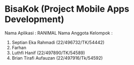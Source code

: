 # BisaKok (Project Mobile Apps Development)

Nama Aplikasi           : RANIMAL
Nama Anggota Kelompok   :
1. Septian Eka Rahmadi (22/496732/TK/54442)
2. Farhan
3. Luthfi Hanif (22/497890/TK/54589)
4. Brian Tirafi Aufauzan (22/497916/Tk/54592)
